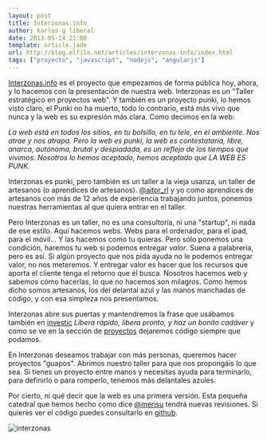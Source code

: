 ```yaml
---
layout: post
title: Interzonas.info
author: karlos g liberal
date: 2013-05-14 21:00
template: article.jade
url: http://blog.elfilo.net/articles/interzonas-info/index.html
tags: ["proyecto", "javascript", "nodejs", "angularjs"]
---
```



[Interzonas.info](http://interzonas.info) es el proyecto que empezamos de forma pública hoy, ahora, y lo hacemos con la presentación de nuestra web. 
Interzonas es un "Taller estratégico en proyectos web". Y también es un proyecto punki, lo hemos visto claro, el Punki no ha muerto, todo lo contrario, está más vivo que nunca y la web es su expresión más clara. Como decimos en la web:

_La web está en todos los sitios, en tu bolsillo, en tu tele, en el ambiente. Nos atrae y nos atrapa. Pero la web es punki, la web es contestataria, libre, anarca, autónoma, brutal y despiadada, es un reflejo de los tiempos que vivimos. Nosotros lo hemos aceptado, hemos aceptado que *LA WEB ES PUNK*._ 

Interzonas es punki, pero también es un taller a la vieja usanza, un taller de artesanos (o aprendices de artesanos). [@aitor_rl](http://twitter.com/aitor_rl) y yo como aprendices de artesanos con más de 12 años de experiencia trabajando juntos, ponemos nuestras herramientas al que quiera entrar en el taller. 

<!--more-->

Pero Interzonas es un taller, no es una consultoría, ni una "startup", ni nada de ese estilo. Aquí hacemos webs. Webs para el ordenador, para el ipad, para el móvil... Y las hacemos como tu quieras. Pero sólo ponemos una condición, haremos tu web si podemos entregar *valor*. Suena a palabrería, pero es así. Si algún proyecto que nos pida ayuda no le podemos entregar valor, no nos meteremos. Y entregar valor es hacer que los recursos que aporta el cliente tenga el retorno que él busca. Nosotros hacemos web y sabemos cómo hacerlas, lo que no hacemos son milagros. Como hemos dicho somos artesanos, los del delantal azul y las manos manchadas de código, y con esa simpleza nos presentamos.

Interzonas abre sus puertas y mantendremos la frase que usábamos también en [investic](http://www.investic.net) _Libera rápido, libera pronto, y haz un bonito cadáver_ y como se ve en la sección de [proyectos](http://interzonas.info/#slide2) dejaremos código siempre que podamos.

En Interzonas deseamos trabajar con más personas, queremos hacer proyectos "guapos". Abrimos nuestro taller para que nos propongáis lo que sea. Si tienes un proyecto entre manos y necesitas ayuda para terminarlo, para definirlo o para romperlo, tenemos más delantales azules. 

Por cierto, ni qué decir que la web es una primera versión. Esta pequeña catedral que hemos hecho como dice [@merisu](http://twiiter.com/merisu) tendrá nuevas revisiones. Si quieres ver el código puedes consultarlo en [github](https://github.com/interzonas/interzonas).

![interzonas](interzonas.png)




